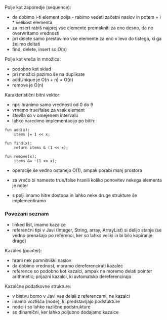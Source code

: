 Polje kot zaporedje (sequence):
- da dobimo i-ti element polja - rabimo vedeti začetni naslov in potem + i \* velikost elementa
- za insert rabiš najprej vse elemente premakniti za eno desno, da ne overwritamo vrednosti
- pri delete samo prestavimo vse elemente za eno v levo do tistega, ki ga želimo deltati
- find, delete, insert so O(n)

Polje kot vreča in množica:
- podobno kot sklad
- pri množici pazimo še na duplikate
- addUnique je O(n + n) = O(n)
- remove je O(n)

Karakteristični bitni vektor:
- npr. hranimo samo vrednosti od 0 do 9
- vrnemo true/false za vsak element
- števila so v omejenem intervalu
- lahko naredimo implementacijo po bitih:
```
fun add(x):
	items |= 1 << x;

fun find(x):
	return items & (1 << x);

fun remove(x):
	items &= ~(1 << x);
```
- operacije še vedno ostanejo O(1), ampak porabi manj prostora
- za vrečo bi namesto true/false hranili koliko ponovitev nekega elementa je noter

- s polji imamo hitre dostopa in lahko neke druge strukture še implementiramo

### Povezani seznam

- linked list, imamo kazalce
- referenčni tipi v Javi (Integer, String, array, ArrayList) si delijo stanje (se vedno prenašajo po referenci, ker so lahko veliki in bi bilo kopiranje drago)

Kazalec (pointer):
- hrani nek pomnilniški naslov
- da dobimo vrednost, moramo dereferencirati kazalec
- reference so podobno kot kazalci, ampak ne moremo delati pointer arithmetic; prijazni kazalci, ki avtomatsko dereferencirajo

Kazalčne podatkovne strukture:
- v bistvu bomo v Javi vse delali z referencami, ne kazalci
- imamo vozlišča (node), ki predstavljajo podstukture
- node-i so lahko različne podstrukture
- so dinamični, ker lahko poljubno dodajamo kazalce